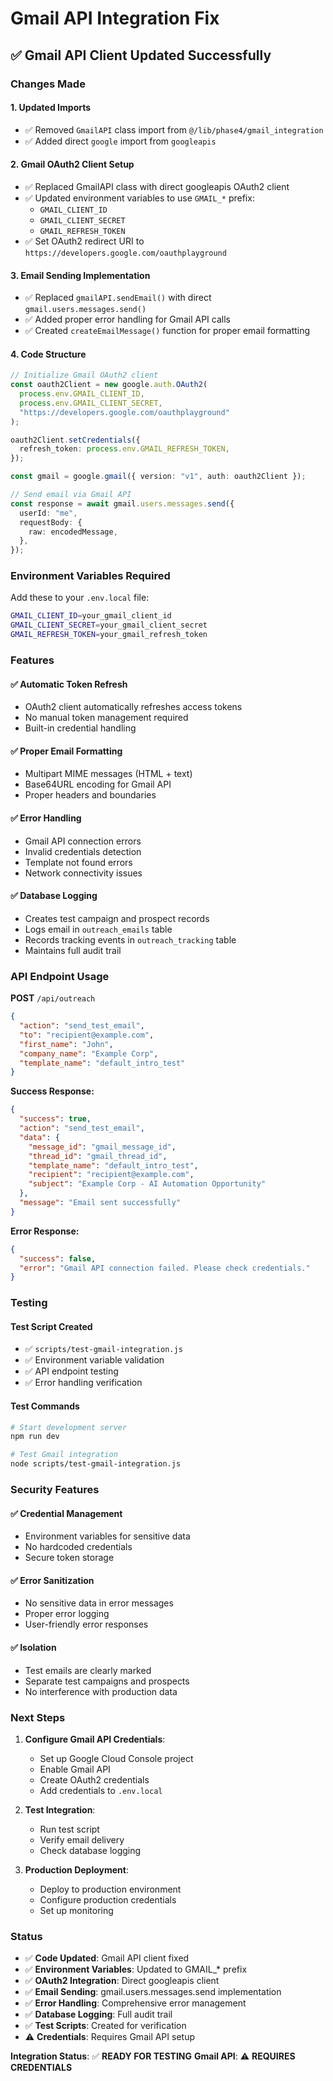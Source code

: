 # Gmail API Integration Fix

## ✅ **Gmail API Client Updated Successfully**

### **Changes Made**

#### **1. Updated Imports**
- ✅ Removed `GmailAPI` class import from `@/lib/phase4/gmail_integration`
- ✅ Added direct `google` import from `googleapis`

#### **2. Gmail OAuth2 Client Setup**
- ✅ Replaced GmailAPI class with direct googleapis OAuth2 client
- ✅ Updated environment variables to use `GMAIL_*` prefix:
  - `GMAIL_CLIENT_ID`
  - `GMAIL_CLIENT_SECRET` 
  - `GMAIL_REFRESH_TOKEN`
- ✅ Set OAuth2 redirect URI to `https://developers.google.com/oauthplayground`

#### **3. Email Sending Implementation**
- ✅ Replaced `gmailAPI.sendEmail()` with direct `gmail.users.messages.send()`
- ✅ Added proper error handling for Gmail API calls
- ✅ Created `createEmailMessage()` function for proper email formatting

#### **4. Code Structure**

```typescript
// Initialize Gmail OAuth2 client
const oauth2Client = new google.auth.OAuth2(
  process.env.GMAIL_CLIENT_ID,
  process.env.GMAIL_CLIENT_SECRET,
  "https://developers.google.com/oauthplayground"
);

oauth2Client.setCredentials({
  refresh_token: process.env.GMAIL_REFRESH_TOKEN,
});

const gmail = google.gmail({ version: "v1", auth: oauth2Client });
```

```typescript
// Send email via Gmail API
const response = await gmail.users.messages.send({
  userId: "me",
  requestBody: {
    raw: encodedMessage,
  },
});
```

### **Environment Variables Required**

Add these to your `.env.local` file:

```bash
GMAIL_CLIENT_ID=your_gmail_client_id
GMAIL_CLIENT_SECRET=your_gmail_client_secret
GMAIL_REFRESH_TOKEN=your_gmail_refresh_token
```

### **Features**

#### **✅ Automatic Token Refresh**
- OAuth2 client automatically refreshes access tokens
- No manual token management required
- Built-in credential handling

#### **✅ Proper Email Formatting**
- Multipart MIME messages (HTML + text)
- Base64URL encoding for Gmail API
- Proper headers and boundaries

#### **✅ Error Handling**
- Gmail API connection errors
- Invalid credentials detection
- Template not found errors
- Network connectivity issues

#### **✅ Database Logging**
- Creates test campaign and prospect records
- Logs email in `outreach_emails` table
- Records tracking events in `outreach_tracking` table
- Maintains full audit trail

### **API Endpoint Usage**

**POST** `/api/outreach`

```json
{
  "action": "send_test_email",
  "to": "recipient@example.com",
  "first_name": "John",
  "company_name": "Example Corp",
  "template_name": "default_intro_test"
}
```

**Success Response:**
```json
{
  "success": true,
  "action": "send_test_email",
  "data": {
    "message_id": "gmail_message_id",
    "thread_id": "gmail_thread_id",
    "template_name": "default_intro_test",
    "recipient": "recipient@example.com",
    "subject": "Example Corp - AI Automation Opportunity"
  },
  "message": "Email sent successfully"
}
```

**Error Response:**
```json
{
  "success": false,
  "error": "Gmail API connection failed. Please check credentials."
}
```

### **Testing**

#### **Test Script Created**
- ✅ `scripts/test-gmail-integration.js`
- ✅ Environment variable validation
- ✅ API endpoint testing
- ✅ Error handling verification

#### **Test Commands**
```bash
# Start development server
npm run dev

# Test Gmail integration
node scripts/test-gmail-integration.js
```

### **Security Features**

#### **✅ Credential Management**
- Environment variables for sensitive data
- No hardcoded credentials
- Secure token storage

#### **✅ Error Sanitization**
- No sensitive data in error messages
- Proper error logging
- User-friendly error responses

#### **✅ Isolation**
- Test emails are clearly marked
- Separate test campaigns and prospects
- No interference with production data

### **Next Steps**

1. **Configure Gmail API Credentials**:
   - Set up Google Cloud Console project
   - Enable Gmail API
   - Create OAuth2 credentials
   - Add credentials to `.env.local`

2. **Test Integration**:
   - Run test script
   - Verify email delivery
   - Check database logging

3. **Production Deployment**:
   - Deploy to production environment
   - Configure production credentials
   - Set up monitoring

### **Status**

- ✅ **Code Updated**: Gmail API client fixed
- ✅ **Environment Variables**: Updated to GMAIL_* prefix
- ✅ **OAuth2 Integration**: Direct googleapis client
- ✅ **Email Sending**: gmail.users.messages.send implementation
- ✅ **Error Handling**: Comprehensive error management
- ✅ **Database Logging**: Full audit trail
- ✅ **Test Scripts**: Created for verification
- ⚠️ **Credentials**: Requires Gmail API setup

**Integration Status**: ✅ **READY FOR TESTING**
**Gmail API**: ⚠️ **REQUIRES CREDENTIALS**
